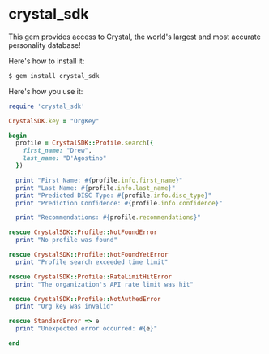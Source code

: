 # crystal_sdk

This gem provides access to Crystal, the world's largest and most accurate personality database!

Here's how to install it:
```bash
$ gem install crystal_sdk
```

Here's how you use it:

```ruby
require 'crystal_sdk'

CrystalSDK.key = "OrgKey"

begin
  profile = CrystalSDK::Profile.search({
    first_name: "Drew",
    last_name: "D'Agostino"
  })

  print "First Name: #{profile.info.first_name}"
  print "Last Name: #{profile.info.last_name}"
  print "Predicted DISC Type: #{profile.info.disc_type}"
  print "Prediction Confidence: #{profile.info.confidence}"

  print "Recommendations: #{profile.recommendations}"

rescue CrystalSDK::Profile::NotFoundError
  print "No profile was found"

rescue CrystalSDK::Profile::NotFoundYetError
  print "Profile search exceeded time limit"

rescue CrystalSDK::Profile::RateLimitHitError
  print "The organization's API rate limit was hit"

rescue CrystalSDK::Profile::NotAuthedError
  print "Org key was invalid"

rescue StandardError => e
  print "Unexpected error occurred: #{e}"

end
```
